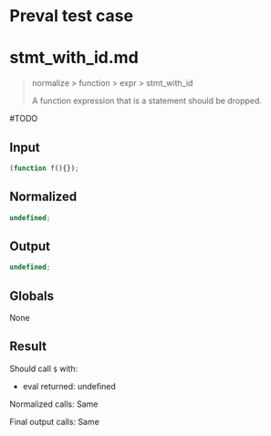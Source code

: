 # Preval test case

# stmt_with_id.md

> normalize > function > expr > stmt_with_id
>
> A function expression that is a statement should be dropped.

#TODO

## Input

`````js filename=intro
(function f(){});
`````

## Normalized

`````js filename=intro
undefined;
`````

## Output

`````js filename=intro
undefined;
`````

## Globals

None

## Result

Should call `$` with:
 - eval returned: undefined

Normalized calls: Same

Final output calls: Same

